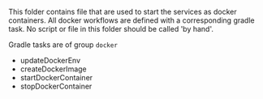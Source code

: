 This folder contains file that are used to start the services as docker containers.
All docker workflows are defined with a corresponding gradle task. No script or file in this folder should be called 'by hand'.

Gradle tasks are of group `docker`
 - updateDockerEnv
 - createDockerImage
 - startDockerContainer
 - stopDockerContainer
